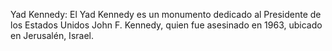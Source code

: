 Yad Kennedy: El Yad Kennedy es un monumento dedicado al Presidente de los Estados Unidos John F. Kennedy, quien fue asesinado en 1963, ubicado en Jerusalén, Israel.
